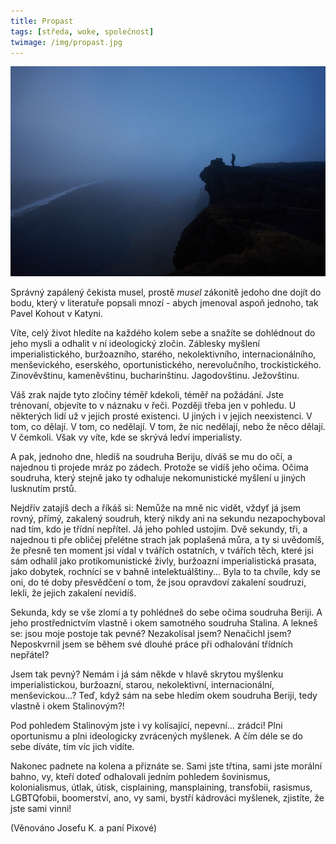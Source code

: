 ```yaml
---
title: Propast
tags: [středa, woke, společnost]
twimage: /img/propast.jpg
---
```


![cover](/img/propast.jpg)

Správný zapálený čekista musel, prostě _musel_ zákonitě jedoho dne dojít do bodu, který v literatuře popsali mnozí - abych jmenoval aspoň jednoho, tak Pavel Kohout v Katyni. 

Víte, celý život hledíte na každého kolem sebe a snažíte se dohlédnout do jeho mysli a odhalit v ní ideologický zločin. Záblesky myšlení imperialistického, buržoazního, starého, nekolektivního, internacionálního, menševického, eserského, oportunistického, nerevolučního, trockistického. Zinověvštinu, kameněvštinu, bucharinštinu. Jagodovštinu. Ježovštinu.

Váš zrak najde tyto zločiny téměř kdekoli, téměř na požádání. Jste trénovaní, objevíte to v náznaku v řeči. Později třeba jen v pohledu. U některých lidí už v jejich prosté existenci. U jiných i v jejich neexistenci. V tom, co dělají. V tom, co nedělají. V tom, že nic nedělají, nebo že něco dělají. V čemkoli. Však vy víte, kde se skrývá ledví imperialisty.

A pak, jednoho dne, hledíš na soudruha Beriju, díváš se mu do očí, a najednou ti projede mráz po zádech. Protože se vidíš jeho očima. Očima soudruha, který stejně jako ty odhaluje nekomunistické myšlení u jiných lusknutím prstů.

Nejdřív zatajíš dech a říkáš si: Nemůže na mně nic vidět, vždyť já jsem rovný, přímý, zakalený soudruh, který nikdy ani na sekundu nezapochyboval nad tím, kdo je třídní nepřítel. Já jeho pohled ustojím. Dvě sekundy, tři, a najednou ti pře obličej přelétne strach jak poplašená můra, a ty si uvědomíš, že přesně ten moment jsi vídal v tvářích ostatních, v tvářích těch, které jsi sám odhalil jako protikomunistické živly, buržoazní imperialistická prasata, jako dobytek, rochnící se v bahně intelektuálštiny... Byla to ta chvíle, kdy se oni, do té doby přesvědčení o tom, že jsou opravdoví zakalení soudruzi, lekli, že jejich zakalení nevidíš.

Sekunda, kdy se vše zlomí a ty pohlédneš do sebe očima soudruha Beriji. A jeho prostřednictvím vlastně i okem samotného soudruha Stalina. A lekneš se: jsou moje postoje tak pevné? Nezakolísal jsem? Nenačichl jsem? Neposkvrnil jsem se během své dlouhé práce při odhalování třídních nepřátel?

Jsem tak pevný? Nemám i já sám někde v hlavě skrytou myšlenku imperialistickou, buržoazní, starou, nekolektivní, internacionální, menševickou...? Teď, když sám na sebe hledím okem soudruha Beriji, tedy vlastně i okem Stalinovým?! 

Pod pohledem Stalinovým jste i vy kolísající, nepevní... zrádci! Plni oportunismu a plni ideologicky zvrácených myšlenek. A čím déle se do sebe díváte, tím víc jich vidíte.

Nakonec padnete na kolena a přiznáte se. Sami jste třtina, sami jste morální bahno, vy, kteří doteď odhalovali jedním pohledem šovinismus, kolonialismus, útlak, útisk, cisplaining, mansplaining, transfobii, rasismus, LGBTQfobii, boomerství, ano, vy sami, bystří kádrováci myšlenek, zjistíte, že jste sami vinni!

(Věnováno Josefu K. a paní Pixové)